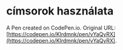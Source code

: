 # címsorok használata

A Pen created on CodePen.io. Original URL: [https://codepen.io/Klrdmnk/pen/vYaQyRX](https://codepen.io/Klrdmnk/pen/vYaQyRX).

